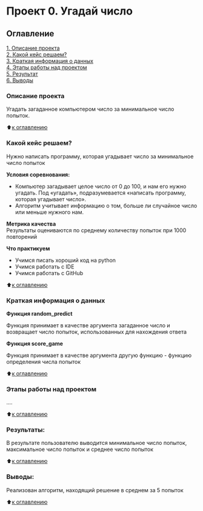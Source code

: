 # Проект 0. Угадай число

## Оглавление  
[1. Описание проекта](.README.md#Описание-проекта)  
[2. Какой кейс решаем?](.README.md#Какой-кейс-решаем)  
[3. Краткая информация о данных](.README.md#Краткая-информация-о-данных)  
[4. Этапы работы над проектом](.README.md#Этапы-работы-над-проектом)  
[5. Результат](.README.md#Результат)    
[6. Выводы](.README.md#Выводы) 

### Описание проекта    
Угадать загаданное компьютером число за минимальное число попыток.

:arrow_up:[к оглавлению](_)


### Какой кейс решаем?    
Нужно написать программу, которая угадывает число за минимальное число попыток

**Условия соревнования:**  
- Компьютер загадывает целое число от 0 до 100, и нам его нужно угадать. Под «угадать», подразумевается «написать программу, которая угадывает число».
- Алгоритм учитывает информацию о том, больше ли случайное число или меньше нужного нам.

**Метрика качества**     
Результаты оцениваются по среднему количеству попыток при 1000 повторений

**Что практикуем**     
- Учимся писать хороший код на python
- Учимся работать с IDE
- Учимся работать с GitHub

:arrow_up:[к оглавлению](.README.md#Оглавление)

### Краткая информация о данных
**Функция random_predict**

Функция принимает в качестве аргумента загаданное число и возвращает число попыток, использованных для нахождения ответа

**Функция score_game**

Функция принимает в качестве аргумента другую функцию - функцию определения числа попыток
  
:arrow_up:[к оглавлению](.README.md#Оглавление)


### Этапы работы над проектом  
....

:arrow_up:[к оглавлению](.README.md#Оглавление)


### Результаты:  
В результате пользователю выводится минимальное число попыток, максимальное число попыток и среднее число попыток

:arrow_up:[к оглавлению](.README.md#Оглавление)


### Выводы:  
Реализован алгоритм, находящий решение в среднем за 5 попыток

:arrow_up:[к оглавлению](.README.md#Оглавление)